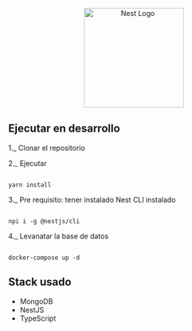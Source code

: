 <p align="center">
  <a href="http://nestjs.com/" target="blank"><img src="https://nestjs.com/img/logo-small.svg" width="200" alt="Nest Logo" /></a>
</p>

## Ejecutar en desarrollo

1._ Clonar el repositorio

2._ Ejecutar

```

yarn install

```
3._ Pre requisito: tener instalado Nest CLI instalado

```

npi i -g @nestjs/cli

```
4._ Levanatar la base de datos

```

docker-compose up -d

```

## Stack usado
* MongoDB
* NestJS
* TypeScript


